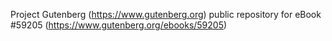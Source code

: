 Project Gutenberg (https://www.gutenberg.org) public repository for
eBook #59205 (https://www.gutenberg.org/ebooks/59205)
